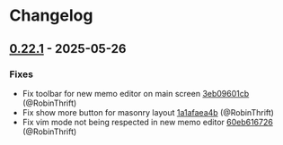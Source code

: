 # Changelog

## [0.22.1](https://github.com/RobinThrift/conveyor/releases/tag/v0.22.1) - 2025-05-26

### <!-- 1 -->Fixes

- Fix toolbar for new memo editor on main screen [3eb09601cb](https://github.com/RobinThrift/conveyor/commit/3eb09601cb515c07eadb96df36e86e5b7cda673b) (@RobinThrift)
- Fix show more button for masonry layout [1a1afaea4b](https://github.com/RobinThrift/conveyor/commit/1a1afaea4b05e82373582877e942bab9881a6a7a) (@RobinThrift)
- Fix vim mode not being respected in new memo editor [60eb616726](https://github.com/RobinThrift/conveyor/commit/60eb616726c1651cc0bf5ca6488f375fa68f5f75) (@RobinThrift)

[0.22.1]: https://github.com/RobinThrift/conveyor/compare/v0.22.0..v0.22.1

